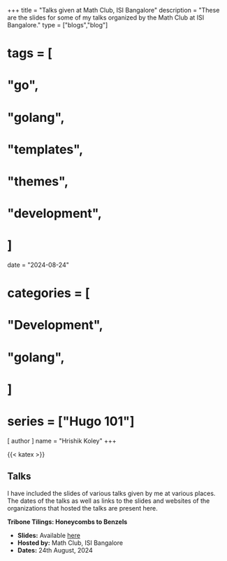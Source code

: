 +++
title = "Talks given at Math Club, ISI Bangalore"
description = "These are the slides for some of my talks organized by the Math Club at ISI Bangalore."
type = ["blogs","blog"]
# tags = [
#     "go",
#     "golang",
#     "templates",
#     "themes",
#     "development",
# ]
date = "2024-08-24"
# categories = [
#     "Development",
#     "golang",
# ]
# series = ["Hugo 101"]
[ author ]
  name = "Hrishik Koley"
+++

{{< katex >}}

## Talks

I have included the slides of various talks given by me at various places. The dates of the talks as well as links to the slides and websites of the organizations that hosted the talks are present here.

**Tribone Tilings: Honeycombs to Benzels**
- **Slides:** Available [here](/talks_and_notes/Beamer_Presentation.pdf)
- **Hosted by:** Math Club, ISI Bangalore
- **Dates:** 24th August, 2024